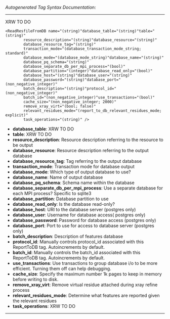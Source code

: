 _Autogenerated Tag Syntax Documentation:_

---
XRW TO DO

```
<ReadResfileFromDB name="(string)"database_table="(string)"table="(string)"
        resource_description="(string)"database_resource="(string)"
        database_resource_tag="(string)"
        transaction_mode="(database_transaction_mode_string; standard)"
        database_mode="(database_mode_string)"database_name="(string)"
        database_pq_schema="(string)"
        database_separate_db_per_mpi_process="(bool)"
        database_partition="(integer)"database_read_only="(bool)"
        database_host="(string)"database_user="(string)"
        database_password="(string)"database_port="(non_negative_integer)"
        batch_description="(string)"protocol_id="(non_negative_integer)"
        batch_id="(non_negative_integer)"use_transactions="(bool)"
        cache_size="(non_negative_integer; 2000)"
        remove_xray_virt="(bool; false)"
        relevant_residues_mode="(report_to_db_relevant_residues_mode; explicit)"
        task_operations="(string)" />
```

-   **database_table**: XRW TO DO
-   **table**: XRW TO DO
-   **resource_description**: Resource description referring to the resource to be output
-   **database_resource**: Resource description referring to the output database
-   **database_resource_tag**: Tag referring to the output database
-   **transaction_mode**: Transaction mode for database output
-   **database_mode**: Which type of output database to use?
-   **database_name**: Name of output database
-   **database_pq_schema**: Schema name within the database
-   **database_separate_db_per_mpi_process**: Use a separate database for each MPI process? Specific to sqlite3
-   **database_partition**: Database partition to use
-   **database_read_only**: Is the database read-only?
-   **database_host**: URI to the database server (postgres only)
-   **database_user**: Username for database access( postgres only)
-   **database_password**: Password for database access (postgres only)
-   **database_port**: Port to use for access to database server (postgres only)
-   **batch_description**: Description of features database
-   **protocol_id**: Manually controls protocol_id associated with this ReportToDB tag. Autoincrements by default.
-   **batch_id**: Manually controls the batch_id associated with this ReportToDB tag. Autoincrements by default.
-   **use_transactions**: Use transactions to group database i/o to be more efficient. Turning them off can help debugging.
-   **cache_size**: Specify the maximum number 1k pages to keep in memory before writing to disk.
-   **remove_xray_virt**: Remove virtual residue attached during xray refine process
-   **relevant_residues_mode**: Determine what features are reported given the relevant residues
-   **task_operations**: XRW TO DO

---
